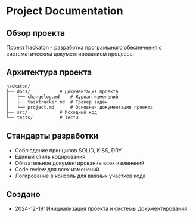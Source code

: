 # Project Documentation

## Обзор проекта
Проект hackaton - разработка программного обеспечения с систематическим документированием процесса.

## Архитектура проекта
```
hackaton/
├── docs/           # Документация проекта
│   ├── changelog.md    # Журнал изменений
│   ├── tasktracker.md  # Трекер задач
│   └── project.md      # Основная документация проекта
├── src/            # Исходный код
└── tests/          # Тесты
```

## Стандарты разработки
- Соблюдение принципов SOLID, KISS, DRY
- Единый стиль кодирования
- Обязательное документирование всех изменений
- Code review для всех изменений
- Логирование в консоль для важных участков кода

## Создано
- 2024-12-19: Инициализация проекта и системы документирования

